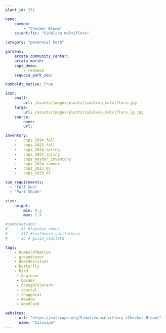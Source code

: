 ```yaml
---
plant_id: 251 

name: 
    common: 
        - "Checker Bloom"  
    scientific: "Sidalcea malviflora"  

category: "perennial herb"

gardens: 
    arcata_community_center:
    arcata_marsh:
    cnps_demo:
        - redwood
    sequoia_park_zoo:

humboldt_native: True

icon: 
    small: 
        url: /assets/images/plants/sidalcea_malviflora.jpg 
    large: 
        url: /assets/images/plants/sidalcea_malviflora_lg.jpg 
    source: 
        name:
        url: 

inventory: 
    -   cnps_2024_fall
    -   cnps_2023_fall
    -   cnps_2024_spring
    -   cnps_2023_spring
    -   cnps_master_inventory
    -   cnps_2024_summer
    -   cnps_2023_05 
    -   cnps_2023_07 

sun_requirements:
  - "Full Sun"
  - "Part Shade"

size:
    height: 
        min: 0.3 
        max: 1.5

#combinations: 
#    - 55 #lupinus_nanus
#    - 217 #lasthenia_californica
#    - 36 # gilia_capitata

tags:
    - humboldtNative
    - groundcover
    - deerResistant
    - butterfly
    - bird
     - beginner
     - border 
     - droughTolerant
     - coastal
     - chapparal
     - meadow
     - woodland

websites:
    - url: "https://calscape.org/Sidalcea-malviflora-(Checker-Bloom)"
      name: "Calscape"
---
```

